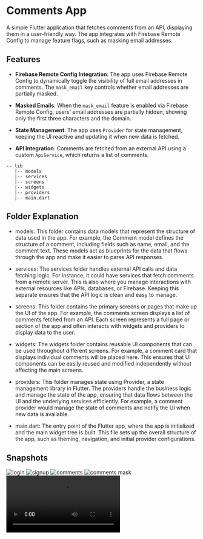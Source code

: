 # Comments App

A simple Flutter application that fetches comments from an API, displaying them in a user-friendly way. The app integrates with Firebase Remote Config to manage feature flags, such as masking email addresses.

## Features

- **Firebase Remote Config Integration**: The app uses Firebase Remote Config to dynamically toggle the visibility of full email addresses in comments. The `mask_email` key controls whether email addresses are partially masked.
  
- **Masked Emails**: When the `mask_email` feature is enabled via Firebase Remote Config, users' email addresses are partially hidden, showing only the first three characters and the domain.

- **State Management**: The app uses `Provider` for state management, keeping the UI reactive and updating it when new data is fetched.

- **API Integration**: Comments are fetched from an external API using a custom `ApiService`, which returns a list of comments.

```
-- lib
   |-- models
   |-- services
   |-- screens
   |-- widgets
   |-- providers
   |-- main.dart

```

## Folder Explanation
- models: This folder contains data models that represent the structure of data used in the app. For example, the Comment model defines the structure of a comment, including fields such as name, email, and the comment text. These models act as blueprints for the data that flows through the app and make it easier to parse API responses.

- services: The services folder handles external API calls and data fetching logic. For instance, it could have services that fetch comments from a remote server. This is also where you manage interactions with external resources like APIs, databases, or Firebase. Keeping this separate ensures that the API logic is clean and easy to manage.

- screens: This folder contains the primary screens or pages that make up the UI of the app. For example, the comments screen displays a list of comments fetched from an API. Each screen represents a full page or section of the app and often interacts with widgets and providers to display data to the user.

- widgets: The widgets folder contains reusable UI components that can be used throughout different screens. For example, a comment card that displays individual comments will be placed here. This ensures that UI components can be easily reused and modified independently without affecting the main screens.

- providers: This folder manages state using Provider, a state management library in Flutter. The providers handle the business logic and manage the state of the app, ensuring that data flows between the UI and the underlying services efficiently. For example, a comment provider would manage the state of comments and notify the UI when new data is available.

- main.dart: The entry point of the Flutter app, where the app is initialized and the main widget tree is built. This file sets up the overall structure of the app, such as theming, navigation, and initial provider configurations.



## Snapshots
![login](assets/snapshots/login.png)
![signup](assets/snapshots/signup.png)
![comments](assets/snapshots/comments.png)
![comments mask](assets/snapshots/comments_mask.png)
![demo](assets/snapshots/demo.mp4)